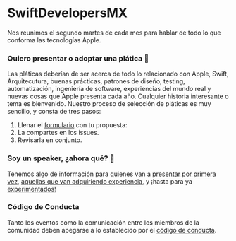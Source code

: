 # SwiftDevelopersMX

Nos reunimos el segundo martes de cada mes para hablar de todo lo que conforma las tecnologías Apple.

### Quiero presentar o adoptar una plática 📖

Las pláticas deberían de ser acerca de todo lo relacionado con Apple, Swift, Arquitecutura, buenas prácticas, patrones de diseño, testing, automatización, ingeniería de software, experiencias del mundo real y nuevas cosas que Apple presenta cada año. Cualquier historia interesante o tema es bienvenido. Nuestro proceso de selección de pláticas es muy sencillo, y consta de tres pasos:

1) Llenar el [formulario](#) con tu propuesta:
2) La compartes en los issues.
3) Revisarla en conjunto.

### Soy un speaker, ¿ahora qué? 📖

Tenemos algo de información para quienes van a [presentar por primera vez](#), [aquellas que van adquiriendo experiencia](#), y ¡hasta para ya [experimentados!](#)

### Código de Conducta

Tanto los eventos como la comunicación entre los miembros de la comunidad deben apegarse a lo establecido por el [código de conducta](#).
